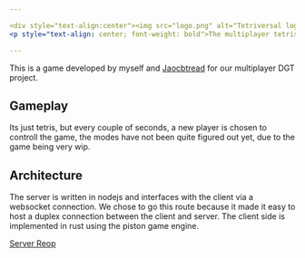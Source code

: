 ```yaml
---

<div style="text-align:center"><img src="logo.png" alt="Tetriversal logo"/></div>
<p style="text-align: center; font-weight: bold">The multiplayer tetris game</p>

---
```


This is a game developed by myself and [Jaocbtread](https://github.com/jacobtread) for our multiplayer DGT project.

## Gameplay
Its just tetris, but every couple of seconds, a new player is chosen to controll the game, the modes 
have not been quite figured out yet, due to the game being very wip.

## Architecture
The server is written in nodejs and interfaces with the client via a websocket connection. We chose to go this
route because it made it easy to host a duplex connection between the client and server. The client side is implemented 
in rust using the piston game engine.

[Server Reop](https://github.com/jacobtread/tetriversal)
